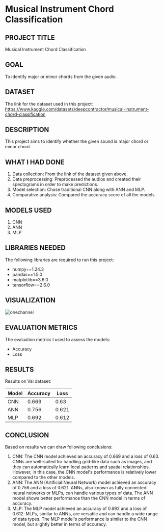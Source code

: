 # Musical Instrument Chord Classification

## PROJECT TITLE

Musical Instrument Chord Classification

## GOAL

To identify major or minor chords from the given audio.

## DATASET

The link for the dataset used in this project:  https://www.kaggle.com/datasets/deepcontractor/musical-instrument-chord-classification 

## DESCRIPTION

This project aims to identify whether the given sound is major chord or minor chord.

## WHAT I HAD DONE

1. Data collection: From the link of the dataset given above. 
2. Data preprocessing: Preprocessed the audios and created their spectograms in order to make predictions.
3. Model selection: Chose traditional CNN along with ANN and MLP.
4. Comparative analysis: Compared the accuracy score of all the models.

## MODELS USED

1. CNN
2. ANN
3. MLP


## LIBRARIES NEEDED

The following libraries are required to run this project:

- numpy==1.24.3
- pandas==1.5.0
- matplotlib==3.6.0
- tensorflow==2.6.0

## VISUALIZATION
![onechannel](https://github.com/achrekarom12/DL-Simplified/assets/88442486/1ff7750c-6da4-40f4-ba2a-23b8c5c69d90)



## EVALUATION METRICS

The evaluation metrics I used to assess the models:

- Accuracy 
- Loss


## RESULTS
Results on Val dataset:

| Model      | Accuracy | Loss    |
|------------|----------|---------|
| CNN    | 0.669     | 0.63   |
| ANN    | 0.756     | 0.621    |
| MLP    | 0.692     | 0.612    |


## CONCLUSION
Based on results we can draw following conclusions:
1. CNN: The CNN model achieved an accuracy of 0.669 and a loss of 0.63. CNNs are well-suited for handling grid-like data such as images, and they can automatically learn local patterns and spatial relationships. However, in this case, the CNN model's performance is relatively lower compared to the other models.
2. ANN: The ANN (Artificial Neural Network) model achieved an accuracy of 0.756 and a loss of 0.621. ANNs, also known as fully connected neural networks or MLPs, can handle various types of data. The ANN model shows better performance than the CNN model in terms of accuracy.
3. MLP: The MLP model achieved an accuracy of 0.692 and a loss of 0.612. MLPs, similar to ANNs, are versatile and can handle a wide range of data types. The MLP model's performance is similar to the CNN model, but slightly better in terms of accuracy.
